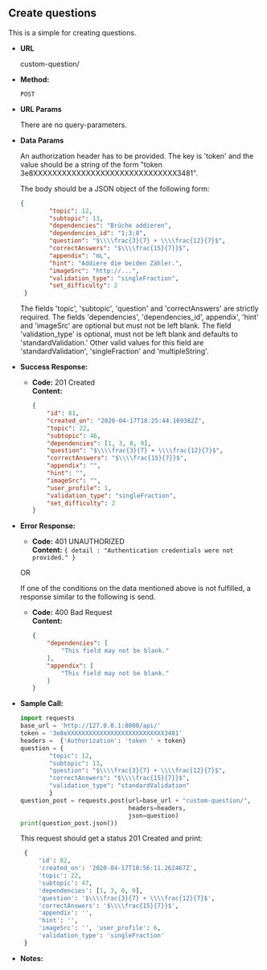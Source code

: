 **Create questions**
----
  This is a simple for creating questions. 
  
* **URL**

  custom-question/

* **Method:**

  `POST` 
  
*  **URL Params**

    There are no query-parameters. 
  
  
* **Data Params**

    An authorization header has to be provided. The key is 'token' 
    and the value should be a string of the form "token 3e8XXXXXXXXXXXXXXXXXXXXXXXXXXXXXX3481". 
    
    The body should be a JSON object of the following form: <br>
    
    ```json
    {
            "topic": 12, 
            "subtopic": 13,
            "dependencies": "Brüche addieren",
            "dependencies_id": "1;3;8",
            "question": "$\\\\frac{3}{7} + \\\\frac{12}{7}$",
            "correctAnswers": "$\\\\frac{15}{7}}$",
            "appendix": "mL",
            "hint": "Addiere die beiden Zähler.",
            "imageSrc": "http://...",
            "validation_type": "singleFraction",
            "set_difficulty": 2
     }
     ```
    
    The fields 'topic', 'subtopic', 'question' and 'correctAnswers' are strictly required. The fields
    'dependencies', 'dependencies_id', appendix', 'hint' and 'imageSrc' are optional but must not be left blank. The field 
    'validation_type' is optional, must not be left blank and defaults to 'standardValidation.' Other valid values for 
    this field are 'standardValidation', 'singleFraction' and 'multipleString'. 
    
    
* **Success Response:**

  * **Code:** 201 Created <br />
    **Content:** 
    ```json
    {
        "id": 81,
        "created_on": "2020-04-17T18:25:44.169382Z",
        "topic": 22,
        "subtopic": 46,
        "dependencies": [1, 3, 8, 9],
        "question": "$\\\\frac{3}{7} + \\\\frac{12}{7}$",
        "correctAnswers": "$\\\\frac{15}{7}}$",
        "appendix": "",
        "hint": "",
        "imageSrc": "",
        "user_profile": 1,
        "validation_type": "singleFraction",
        "set_difficulty": 2
    }
    ```
    
 
* **Error Response:**

  * **Code:** 401 UNAUTHORIZED <br />
    **Content:** `{ detail : "Authentication credentials were not provided." }`

  OR
    
  If one of the conditions on the data mentioned above is not fulfilled, a response similar to the following is send. 
  * **Code:** 400 Bad Request <br />
    **Content:** 
    ```json
    {
        "dependencies": [
            "This field may not be blank."
        ],
        "appendix": [
            "This field may not be blank."
        ]
    }
    ```

* **Sample Call:**

    ```python
    import requests
    base_url = 'http://127.0.0.1:8000/api/'
    token = '3e8eXXXXXXXXXXXXXXXXXXXXXXXXXXX3481'
    headers =  {'Authorization': 'token ' + token}
    question = {
            "topic": 12,
            "subtopic": 13,
            "question": "$\\\\frac{3}{7} + \\\\frac{12}{7}$",
            "correctAnswers": "$\\\\frac{15}{7}}$",
            "validation_type": "standardValidation"
            }
    question_post = requests.post(url=base_url + "custom-question/",
                                  headers=headers,
                                  json=question)
    print(question_post.json())
     ``` 
     
     This request should get a status 201 Created and print:
     ```python
      {
          'id': 82, 
          'created_on': '2020-04-17T18:56:11.262467Z', 
          'topic': 22, 
          'subtopic': 47, 
          'dependencies': [1, 3, 8, 9], 
          'question': '$\\\\frac{3}{7} + \\\\frac{12}{7}$', 
          'correctAnswers': '$\\\\frac{15}{7}}$', 
          'appendix': '', 
          'hint': '', 
          'imageSrc': '', 'user_profile': 6, 
          'validation_type': 'singleFraction'
      }
     ```
    
* **Notes:**

